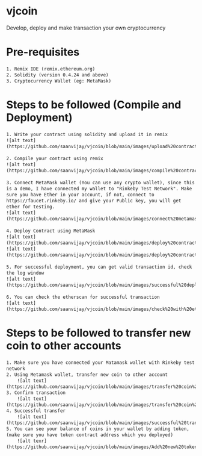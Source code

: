 # vjcoin
Develop, deploy and make transaction your own cryptocurrency

# Pre-requisites
    1. Remix IDE (remix.ethereum.org)
    2. Solidity (version 0.4.24 and above)
    3. Cryptocurrency Wallet (eg: MetaMask)

# Steps to be followed (Compile and Deployment)
    1. Write your contract using solidity and upload it in remix 
    ![alt text](https://github.com/saanvijay/vjcoin/blob/main/images/upload%20contract.png)
    
    2. Compile your contract using remix
    ![alt text](https://github.com/saanvijay/vjcoin/blob/main/images/compile%20contract.png)

    3. Connect MetaMask wallet (You can use any crypto wallet), since this is a demo, I have connected my wallet to "Rinkeby Test Network". Make sure you have Ether in your account, if not, connect to https://faucet.rinkeby.io/ and give your Public key, you will get ether for testing.
    ![alt text](https://github.com/saanvijay/vjcoin/blob/main/images/connect%20metamask.png)

    4. Deploy Contract using MetaMask
    ![alt text](https://github.com/saanvijay/vjcoin/blob/main/images/deploy%20contract.png)
    ![alt text](https://github.com/saanvijay/vjcoin/blob/main/images/deploy%20contract%20using%20metamask.png)

    5. For successful deployment, you can get valid transaction id, check the log window
    ![alt text](https://github.com/saanvijay/vjcoin/blob/main/images/successful%20deployment.png)

    6. You can check the etherscan for successful transaction
    ![alt text](https://github.com/saanvijay/vjcoin/blob/main/images/check%20with%20etherscan.png)

# Steps to be followed to transfer new coin to other accounts
    1. Make sure you have connected your Matamask wallet with Rinkeby test network
    2. Using Metamask wallet, transfer new coin to other account
        ![alt text](https://github.com/saanvijay/vjcoin/blob/main/images/transfer%20coin%20to%20coinbase.png)
    3. Confirm transaction
        ![alt text](https://github.com/saanvijay/vjcoin/blob/main/images/transfer%20coin%20confirm.png)
    4. Successful transfer 
        ![alt text](https://github.com/saanvijay/vjcoin/blob/main/images/successful%20transfer.png)
    5. You can see your balance of coins in your wallet by adding token, (make sure you have token contract address which you deployed)
        ![alt texr](https://github.com/saanvijay/vjcoin/blob/main/images/Add%20new%20token%20to%20metamask.png)